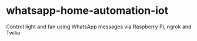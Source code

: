 # whatsapp-home-automation-iot
Control light and fan using WhatsApp messages via Raspberry Pi, ngrok and Twilio
